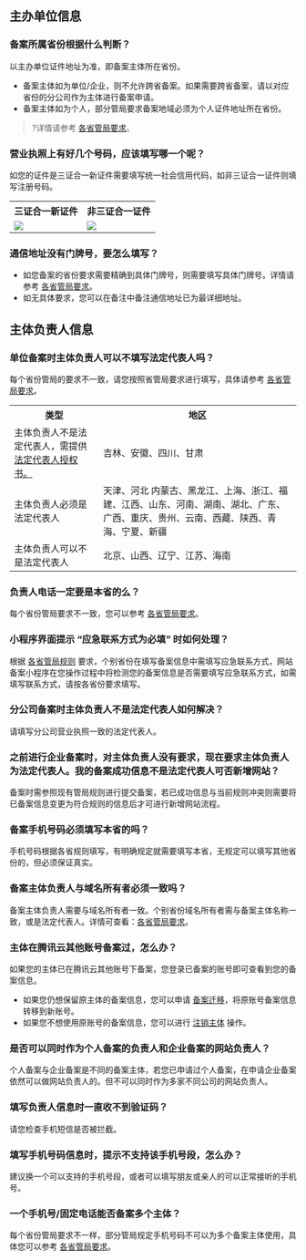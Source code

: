 
## 主办单位信息

### 备案所属省份根据什么判断？
以主办单位证件地址为准，即备案主体所在省份。
- 备案主体如为单位/企业，则不允许跨省备案。如果需要跨省备案，请以对应省份的分公司作为主体进行备案申请。
- 备案主体如为个人，部分管局要求备案地域必须为个人证件地址所在省份。
>?详情请参考 [各省管局要求](https://cloud.tencent.com/document/product/243/3474)。

### 营业执照上有好几个号码，应该填写哪一个呢？
如您的证件是三证合一新证件需要填写统一社会信用代码，如非三证合一证件则填写注册号码。 
<table>
<tr>
<th>三证合一新证件</th>
<th>非三证合一证件</th>
</tr>
<tr>
<td><img src='https://main.qcloudimg.com/raw/43ecd30a9ca25dc8f443f2201ccdef02.png'></img></td>
<td><img src='https://main.qcloudimg.com/raw/28383ca33c084c17c9c95b78ea67c172.jpg'></img></td>
</tr>
</table>

### 通信地址没有门牌号，要怎么填写？
- 如您备案的省份要求需要精确到具体门牌号，则需要填写具体门牌号。详情请参考 [各省管局要求](https://cloud.tencent.com/document/product/243/3474)。
- 如无具体要求，您可以在备注中备注通信地址已为最详细地址。


## 主体负责人信息

### 单位备案时主体负责人可以不填写法定代表人吗？
每个省份管局的要求不一致，请您按照省管局要求进行填写，具体请参考 [各省管局要求](https://cloud.tencent.com/document/product/243/3474)。
<table>
<tr>
<th>类型</th>
<th>地区</th
></tr>
<tr>
<td>主体负责人不是法定代表人，需提供 <a href="https://cloud.tencent.com/document/product/243/14968">法定代表人授权书。</a></td>
<td>吉林、安徽、四川、甘肃</td>
</tr>
<tr>
<td>主体负责人必须是法定代表人</td>
<td>天津、河北
内蒙古、黑龙江、上海、浙江、福建、江西、山东、河南、湖南、湖北、广东、广西、重庆、贵州、云南、西藏、陕西、青海、宁夏、新疆</td>
</tr>
<tr>
<td>主体负责人可以不是法定代表人</td>
<td>北京、山西、辽宁、江苏、海南</td>
</tr>
</table>



### 负责人电话一定要是本省的么？
每个省份管局要求不一致，您可以参考 [各省管局要求](https://cloud.tencent.com/document/product/243/3474)。 

### 小程序界面提示 “应急联系方式为必填” 时如何处理？
根据 [各省管局规则](https://cloud.tencent.com/document/product/243/3474) 要求，个别省份在填写备案信息中需填写应急联系方式，网站备案小程序在您操作过程中将检测您的备案信息是否需要填写应急联系方式，如需填写联系方式，请按各省份要求填写。



### 分公司备案时主体负责人不是法定代表人如何解决？
请填写分公司营业执照一致的法定代表人。


### 之前进行企业备案时，对主体负责人没有要求，现在要求主体负责人为法定代表人。我的备案成功信息不是法定代表人可否新增网站？
备案时需参照现有管局规则进行提交备案，若已成功信息与当前规则冲突则需要将已备案信息变更为符合规则的信息后才可进行新增网站流程。 


### 备案手机号码必须填写本省的吗？
手机号码根据各省规则填写，有明确规定就需要填写本省，无规定可以填写其他省份的，但必须保证真实。


### 备案主体负责人与域名所有者必须一致吗？
备案主体负责人需要与域名所有者一致。个别省份域名所有者需与备案主体名称一致，或是法定代表人。详情可查看：[各省管局要求](https://cloud.tencent.com/document/product/243/3474)。


### 主体在腾讯云其他账号备案过，怎么办？
如果您的主体已在腾讯云其他账号下备案，您登录已备案的账号即可查看到您的备案信息。
- 如果您仍想保留原主体的备案信息，您可以申请 [备案迁移](https://cloud.tencent.com/document/product/243/39776)，将原账号备案信息转移到新账号。
- 如果您不想使用原账号的备案信息，您可以进行 [注销主体](https://cloud.tencent.com/document/product/243/37410) 操作。


### 是否可以同时作为个人备案的负责人和企业备案的网站负责人？
个人备案与企业备案是不同的备案主体，若您已申请过个人备案，在申请企业备案依然可以做网站负责人的。但不可以同时作为多家不同公司的网站负责人。



### 填写负责人信息时一直收不到验证码？
请您检查手机短信是否被拦截。 


### 填写手机号码信息时，提示不支持该手机号段，怎么办？
建议换一个可以支持的手机号段，或者可以填写朋友或亲人的可以正常接听的手机号。 


### 一个手机号/固定电话能否备案多个主体？
每个省份管局要求不一样，部分管局规定手机号码不可以为多个备案主体使用，具体您可以参考 [各省管局要求](https://cloud.tencent.com/document/product/243/3474)。 


